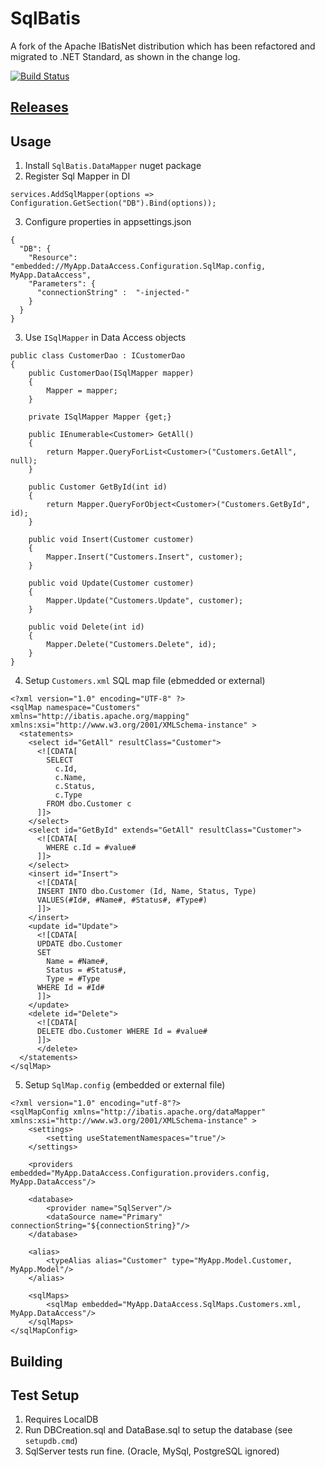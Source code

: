 # SqlBatis

A fork of the Apache IBatisNet distribution which has been refactored and migrated to .NET Standard, as shown in the change log.

[![Build Status](https://rasitha.visualstudio.com/OSS/_apis/build/status/rasitha1.SqlBatis?branchName=master)](https://rasitha.visualstudio.com/OSS/_build/latest?definitionId=2&branchName=master)

## [Releases](RELEASE.md)

## Usage

1. Install `SqlBatis.DataMapper` nuget package
2. Register Sql Mapper in DI 
```
services.AddSqlMapper(options => Configuration.GetSection("DB").Bind(options));
```
3. Configure properties in appsettings.json
```
{
  "DB": {
    "Resource": "embedded://MyApp.DataAccess.Configuration.SqlMap.config, MyApp.DataAccess",
    "Parameters": {
      "connectionString" :  "-injected-" 
    } 
  }
}
```
3. Use `ISqlMapper` in Data Access objects
```
public class CustomerDao : ICustomerDao
{	
	public CustomerDao(ISqlMapper mapper)
	{
		Mapper = mapper;
	}

	private ISqlMapper Mapper {get;}

	public IEnumerable<Customer> GetAll()
	{
		return Mapper.QueryForList<Customer>("Customers.GetAll", null);
	}
	
	public Customer GetById(int id)
	{
		return Mapper.QueryForObject<Customer>("Customers.GetById", id);	
	}

	public void Insert(Customer customer)
	{
		Mapper.Insert("Customers.Insert", customer);
	}

	public void Update(Customer customer)
	{
		Mapper.Update("Customers.Update", customer);
	}

	public void Delete(int id)
	{
		Mapper.Delete("Customers.Delete", id);
	}
}
```
4. Setup `Customers.xml` SQL map file (ebmedded or external)
```
<?xml version="1.0" encoding="UTF-8" ?>
<sqlMap namespace="Customers" 
xmlns="http://ibatis.apache.org/mapping" 
xmlns:xsi="http://www.w3.org/2001/XMLSchema-instance" >
  <statements>       
  	<select id="GetAll" resultClass="Customer">
      <![CDATA[
        SELECT
          c.Id,
          c.Name,
          c.Status,
          c.Type
        FROM dbo.Customer c          
      ]]>
    </select>
	<select id="GetById" extends="GetAll" resultClass="Customer">
	  <![CDATA[
        WHERE c.Id = #value#
      ]]>
    </select>
	<insert id="Insert">
	  <![CDATA[
      INSERT INTO dbo.Customer (Id, Name, Status, Type) 
      VALUES(#Id#, #Name#, #Status#, #Type#)
      ]]>
    </insert>
	<update id="Update">
	  <![CDATA[
      UPDATE dbo.Customer
      SET
        Name = #Name#,
        Status = #Status#,
        Type = #Type
      WHERE Id = #Id#  
      ]]>
    </update>
	<delete id="Delete">
	  <![CDATA[
      DELETE dbo.Customer WHERE Id = #value#
      ]]>
      </delete>
  </statements>	
</sqlMap>
```
5. Setup `SqlMap.config` (embedded or external file)
```
<?xml version="1.0" encoding="utf-8"?>
<sqlMapConfig xmlns="http://ibatis.apache.org/dataMapper" 
xmlns:xsi="http://www.w3.org/2001/XMLSchema-instance" >
	<settings>
		<setting useStatementNamespaces="true"/>
	</settings>
	
	<providers embedded="MyApp.DataAccess.Configuration.providers.config, MyApp.DataAccess"/>

	<database>
		<provider name="SqlServer"/>
		<dataSource name="Primary" connectionString="${connectionString}"/>
	</database>
  
	<alias>
		<typeAlias alias="Customer" type="MyApp.Model.Customer, MyApp.Model"/>
	</alias>
	
	<sqlMaps>
		<sqlMap embedded="MyApp.DataAccess.SqlMaps.Customers.xml, MyApp.DataAccess"/>
	</sqlMaps>
</sqlMapConfig>

```


## Building



## Test Setup

1. Requires LocalDB
2. Run DBCreation.sql and DataBase.sql to setup the database (see `setupdb.cmd`)
3. SqlServer tests run fine. (Oracle, MySql, PostgreSQL ignored)
